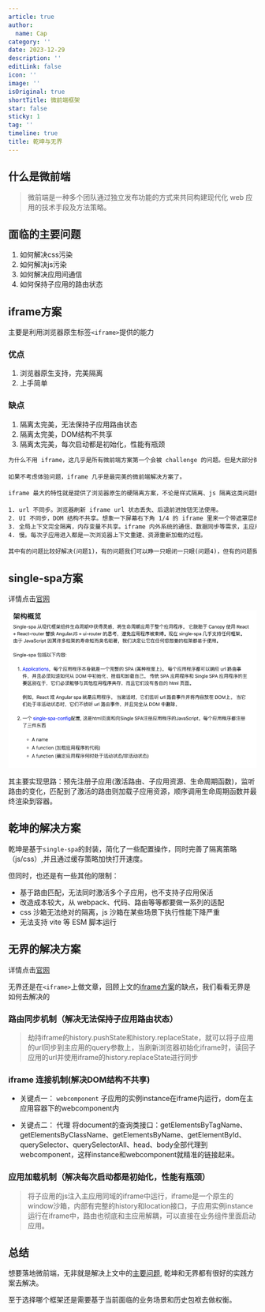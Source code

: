 ```yaml
---
article: true
author:
  name: Cap
category: ''
date: 2023-12-29
description: ''
editLink: false
icon: ''
image: ''
isOriginal: true
shortTitle: 微前端框架
star: false
sticky: 1
tag: ''
timeline: true
title: 乾坤与无界
---
```




## 什么是微前端

> 微前端是一种多个团队通过独立发布功能的方式来共同构建现代化 web 应用的技术手段及方法策略。

## 面临的主要问题

1. 如何解决css污染
2. 如何解决js污染
3. 如何解决应用间通信
4. 如何保持子应用的路由状态

## iframe方案

主要是利用浏览器原生标签`<iframe>`提供的能力

### 优点

1. 浏览器原生支持，完美隔离
2. 上手简单

### 缺点

1. 隔离太完美，无法保持子应用路由状态
2. 隔离太完美，DOM结构不共享
3. 隔离太完美，每次启动都是初始化，性能有瓶颈

```html
为什么不用 iframe，这几乎是所有微前端方案第一个会被 challenge 的问题。但是大部分微前端方案又不约而同放弃了 iframe 方案，自然是有原因的，并不是为了 "炫技" 或者刻意追求 "特立独行"。

如果不考虑体验问题，iframe 几乎是最完美的微前端解决方案了。

iframe 最大的特性就是提供了浏览器原生的硬隔离方案，不论是样式隔离、js 隔离这类问题统统都能被完美解决。但他的最大问题也在于他的隔离性无法被突破，导致应用间上下文无法被共享，随之带来的开发体验、产品体验的问题。

1. url 不同步。浏览器刷新 iframe url 状态丢失、后退前进按钮无法使用。
2. UI 不同步，DOM 结构不共享。想象一下屏幕右下角 1/4 的 iframe 里来一个带遮罩层的弹框，同时我们要求这个弹框要浏览器居中显示，还要浏览器 resize 时自动居中..
3. 全局上下文完全隔离，内存变量不共享。iframe 内外系统的通信、数据同步等需求，主应用的 cookie 要透传到根域名都不同的子应用中实现免登效果。
4. 慢。每次子应用进入都是一次浏览器上下文重建、资源重新加载的过程。

其中有的问题比较好解决(问题1)，有的问题我们可以睁一只眼闭一只眼(问题4)，但有的问题我们则很难解决(问题3)甚至无法解决(问题2)，而这些无法解决的问题恰恰又会给产品带来非常严重的体验问题， 最终导致我们舍弃了 iframe 方案。
```

## single-spa方案

详情点击[官网](https://zh-hans.single-spa.js.org/docs/getting-started-overview#%E6%9E%B6%E6%9E%84%E6%A6%82%E8%A7%88)

![Alt text](./images/image.png)

其主要实现思路：预先注册子应用(激活路由、子应用资源、生命周期函数)，监听路由的变化，匹配到了激活的路由则加载子应用资源，顺序调用生命周期函数并最终渲染到容器。

## 乾坤的解决方案

乾坤是基于`single-spa`的封装，简化了一些配置操作，同时完善了隔离策略（js/css）,并且通过缓存策略加快打开速度。

但同时，也还是有一些其他的限制：

- 基于路由匹配，无法同时激活多个子应用，也不支持子应用保活
- 改造成本较大，从 webpack、代码、路由等等都要做一系列的适配
- css 沙箱无法绝对的隔离，js 沙箱在某些场景下执行性能下降严重
- 无法支持 vite 等 ESM 脚本运行

## 无界的解决方案

详情点击[官网](https://wujie-micro.github.io/doc/guide/)

无界还是在`<iframe>`上做文章，回顾上文的[iframe方案](#iframe方案)的缺点，我们看看无界是如何去解决的

### 路由同步机制（解决无法保持子应用路由状态）

> 劫持iframe的history.pushState和history.replaceState，就可以将子应用的url同步到主应用的query参数上，当刷新浏览器初始化iframe时，读回子应用的url并使用iframe的history.replaceState进行同步

### iframe 连接机制(解决DOM结构不共享)

- 关键点一： `webcomponent`
      子应用的实例instance在iframe内运行，dom在主应用容器下的webcomponent内

- 关键点二： 代理
      将document的查询类接口：getElementsByTagName、getElementsByClassName、getElementsByName、getElementById、querySelector、querySelectorAll、head、body全部代理到webcomponent，这样instance和webcomponent就精准的链接起来。

### 应用加载机制（解决每次启动都是初始化，性能有瓶颈）

> 将子应用的js注入主应用同域的iframe中运行，iframe是一个原生的window沙箱，内部有完整的history和location接口，子应用实例instance运行在iframe中，路由也彻底和主应用解耦，可以直接在业务组件里面启动应用。

## 总结

想要落地微前端，无非就是解决上文中的[主要问题](#面临的主要问题),
乾坤和无界都有很好的实践方案去解决。

至于选择哪个框架还是需要基于当前面临的业务场景和历史包袱去做权衡。
